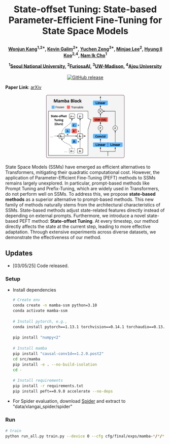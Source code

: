 <h1 align="center"> <p>State-offset Tuning: State-based Parameter-Efficient Fine-Tuning for State Space Models</p></h1>
<h4 align="center">
    <p>
      <a href="https://scholar.google.com/citations?user=Q-ARWkwAAAAJ&hl=eh" target="_blank">Wonjun Kang</a><sup>1,2*</sup>, <a href="https://scholar.google.com/citations?user=G1EpeWYAAAAJ&hl=en" target="_blank">Kevin Galim</a><sup>2*</sup>, <a href="https://yzeng58.github.io/zyc_cv/" target="_blank">Yuchen Zeng</a><sup>3*</sup>, <a href="https://scholar.google.com/citations?user=XJXKp60AAAAJ&hl=en" target="_blank">Minjae Lee</a><sup>2</sup>, <a href="http://cvml.ajou.ac.kr/wiki/index.php/Professor" target="_blank">Hyung Il Koo</a><sup>2,4</sup>, <a href="https://ece.snu.ac.kr/en/research-faculty/faculty/fulltime?md=view&profid=p041" target="_blank">Nam Ik Cho</a><sup>1</sup>
  </p>
  <p>
    <sup>1</sup><a href="https://en.snu.ac.kr/index.html" target="_blank">Seoul National University</a>, <sup>2</sup><a href="https://furiosa.ai/" target="_blank">FuriosaAI</a>, <sup>3</sup><a href="https://www.wisc.edu/" target="_blank">UW-Madison</a>, <sup>4</sup><a href="https://www.ajou.ac.kr/en/index.do" target="_blank">Ajou University</a>
   </p>
    </h4>

<p align="center">
    <a href="https://arxiv.org/abs/2503.03499">
        <img alt="GitHub release" src="https://img.shields.io/badge/arXiv-2503.03499-b31b1b.svg">
    </a>
</p>


**Paper Link**: [arXiv](https://arxiv.org/abs/2503.03499)

<p align="center">
  <img src="docs/images/teaser.png" width="50%">
</p>

State Space Models (SSMs) have emerged as efficient alternatives to Transformers, mitigating their quadratic computational cost. However, the application of Parameter-Efficient Fine-Tuning (PEFT) methods to SSMs remains largely unexplored. In particular, prompt-based methods like Prompt Tuning and Prefix-Tuning, which are widely used in Transformers, do not perform well on SSMs. To address this, we propose **state-based methods** as a superior alternative to prompt-based methods. This new family of methods naturally stems from the architectural characteristics of SSMs. State-based methods adjust state-related features directly instead of depending on external prompts. Furthermore, we introduce a novel state-based PEFT method: **State-offset Tuning**. At every timestep, our method directly affects the state at the current step, leading to more effective adaptation. Through extensive experiments across diverse datasets, we demonstrate the effectiveness of our method.

## Updates

* [03/05/25] Code released.

### Setup
- Install dependencies
    ```bash
    # Create env
    conda create -n mamba-ssm python=3.10
    conda activate mamba-ssm

    # Install pytorch, e.g.,
    conda install pytorch==1.13.1 torchvision==0.14.1 torchaudio==0.13.1 pytorch-cuda=11.6 -c pytorch -c nvidia

    pip install "numpy<2"

    # Install mamba
    pip install "causal-conv1d==1.2.0.post2"
    cd src/mamba
    pip install -e . --no-build-isolation
    cd -

    # Install requirements
    pip install -r requirements.txt
    pip install peft==0.9.0 accelerate --no-deps
    ```

- For Spider evaluation, download [Spider](https://drive.usercontent.google.com/download?id=1403EGqzIDoHMdQF4c9Bkyl7dZLZ5Wt6J&export=download&authuser=1) and extract to "data/xlangai_spider/spider"

### Run
```bash
# train
python run_all.py train.py --device 0 --cfg cfg/final/exps/mamba-*/*/*.yaml
```
